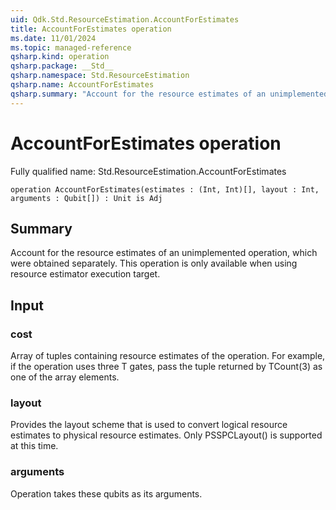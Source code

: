 ```yaml
---
uid: Qdk.Std.ResourceEstimation.AccountForEstimates
title: AccountForEstimates operation
ms.date: 11/01/2024
ms.topic: managed-reference
qsharp.kind: operation
qsharp.package: __Std__
qsharp.namespace: Std.ResourceEstimation
qsharp.name: AccountForEstimates
qsharp.summary: "Account for the resource estimates of an unimplemented operation, which were obtained separately. This operation is only available when using resource estimator execution target."
---
```


# AccountForEstimates operation

Fully qualified name: Std.ResourceEstimation.AccountForEstimates

```qsharp
operation AccountForEstimates(estimates : (Int, Int)[], layout : Int, arguments : Qubit[]) : Unit is Adj
```

## Summary
Account for the resource estimates of an unimplemented operation,
which were obtained separately. This operation is only available
when using resource estimator execution target.
## Input
### cost
Array of tuples containing resource estimates of the operation. For example,
if the operation uses three T gates, pass the tuple returned by TCount(3)
as one of the array elements.
### layout
Provides the layout scheme that is used to convert logical resource estimates
to physical resource estimates. Only PSSPCLayout() is supported at this time.
### arguments
Operation takes these qubits as its arguments.
